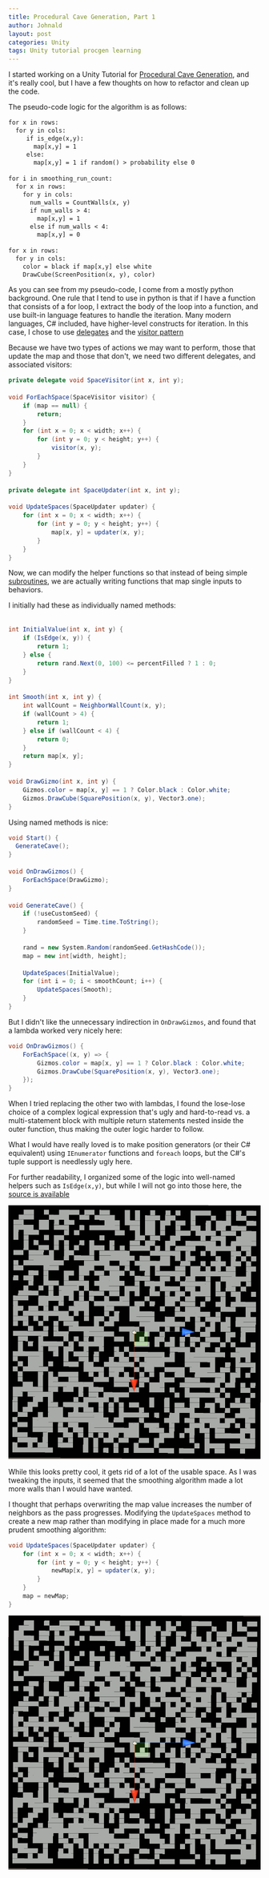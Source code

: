 ```yaml
---
title: Procedural Cave Generation, Part 1
author: Johnald
layout: post
categories: Unity
tags: Unity tutorial procgen learning
---
```


I started working on a Unity Tutorial for [Procedural Cave Generation](https://unity3d.com/learn/tutorials/projects/procedural-cave-generation-tutorial/cellular-automata), and it's really cool, but I have a few thoughts on how to refactor and clean up the code.

The pseudo-code logic for the algorithm is as follows:

```
for x in rows:
  for y in cols:
     if is_edge(x,y):
       map[x,y] = 1
     else:
       map[x,y] = 1 if random() > probability else 0

for i in smoothing_run_count:
  for x in rows:
    for y in cols:
      num_walls = CountWalls(x, y)
      if num_walls > 4:
        map[x,y] = 1
      else if num_walls < 4:
        map[x,y] = 0
        
for x in rows:
  for y in cols:
    color = black if map[x,y] else white
    DrawCube(ScreenPosition(x, y), color)
```

As you can see from my pseudo-code, I come from a mostly python background. One rule that I tend to use in python is that if I have a function that consists of a for loop, I extract the body of the loop into a function, and use built-in language features to handle the iteration. Many modern languages, C# included, have higher-level constructs for iteration. In this case, I chose to use [delegates](https://docs.microsoft.com/en-us/dotnet/csharp/programming-guide/delegates/using-delegates) and the [visitor pattern](https://en.wikipedia.org/wiki/Visitor_pattern)

Because we have two types of actions we may want to perform, those that update the map and those that don't, we need two different delegates, and associated visitors:

```csharp
private delegate void SpaceVisitor(int x, int y);

void ForEachSpace(SpaceVisitor visitor) {
    if (map == null) {
        return;
    }
    for (int x = 0; x < width; x++) {
        for (int y = 0; y < height; y++) {
            visitor(x, y);
        }
    }
}

private delegate int SpaceUpdater(int x, int y);

void UpdateSpaces(SpaceUpdater updater) {
    for (int x = 0; x < width; x++) {
        for (int y = 0; y < height; y++) {
            map[x, y] = updater(x, y);
        }
    }
} 
```

Now, we can modify the helper functions so that instead of being simple [subroutines](https://en.wikipedia.org/wiki/Subroutine), we are actually writing functions that map single inputs to behaviors.

I initially had these as individually named methods:

```csharp

int InitialValue(int x, int y) {
    if (IsEdge(x, y)) {
        return 1;
    } else {
        return rand.Next(0, 100) <= percentFilled ? 1 : 0;
    }
}

int Smooth(int x, int y) {
    int wallCount = NeighborWallCount(x, y);
    if (wallCount > 4) {
        return 1;
    } else if (wallCount < 4) {
        return 0;
    }
    return map[x, y];
}

void DrawGizmo(int x, int y) {
    Gizmos.color = map[x, y] == 1 ? Color.black : Color.white;
    Gizmos.DrawCube(SquarePosition(x, y), Vector3.one);
}
```

Using named methods is nice:

```csharp
void Start() {
  GenerateCave();
}

void OnDrawGizmos() {
    ForEachSpace(DrawGizmo);
}

void GenerateCave() {
    if (!useCustomSeed) {
        randomSeed = Time.time.ToString();
    }

    rand = new System.Random(randomSeed.GetHashCode());
    map = new int[width, height];

    UpdateSpaces(InitialValue);
    for (int i = 0; i < smoothCount; i++) {
        UpdateSpaces(Smooth);
    }
}
```

But I didn't like the unnecessary indirection in `OnDrawGizmos`, and found that a lambda worked very nicely here:

```csharp
void OnDrawGizmos() {
    ForEachSpace((x, y) => {
        Gizmos.color = map[x, y] == 1 ? Color.black : Color.white;
        Gizmos.DrawCube(SquarePosition(x, y), Vector3.one);
    });
}
```

When I tried replacing the other two with lambdas, I found the lose-lose choice of a complex logical expression that's ugly and hard-to-read vs. a multi-statement block with multiple return statements nested inside the outer function, thus making the outer logic harder to follow.

What I would have really loved is to make position generators (or their C# equivalent) using `IEnumerator` functions and `foreach` loops, but the C#'s tuple support is needlessly ugly here.

For further readability, I organized some of the logic into well-named helpers such as `IsEdge(x,y)`, but while I will not go into those here, the [source is available](https://github.com/jspong/bloggo/blob/master/scripts/CaveGenerator.cs)

![unbuffered cave generation](https://github.com/jspong/bloggo/raw/master/_posts/unbuffered_cave_generation.gif)

While this looks pretty cool, it gets rid of a lot of the usable space. As I was tweaking the inputs, it seemed that the smoothing algorithm made a lot more walls than I would have wanted.

I thought that perhaps overwriting the map value increases the number of neighbors as the pass progresses. Modifying the `UpdateSpaces` method to create a new map rather than modifying in place made for a much more prudent smoothing algorithm:

```csharp
void UpdateSpaces(SpaceUpdater updater) {
    for (int x = 0; x < width; x++) {
        for (int y = 0; y < height; y++) {
            newMap[x, y] = updater(x, y);
        }
    }
    map = newMap;
}
```

![buffered cave generation](https://github.com/jspong/bloggo/raw/master/_posts/buffered_cave_generation.gif)